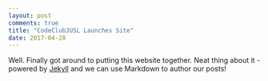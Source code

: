 ```yaml
---
layout: post
comments: true
title: "CodeClubJUSL Launches Site"
date: 2017-04-28
---
```


Well. Finally got around to putting this website together. Neat thing about it - powered by [Jekyll](http://jekyllrb.com) and we can use Markdown to author our posts!
